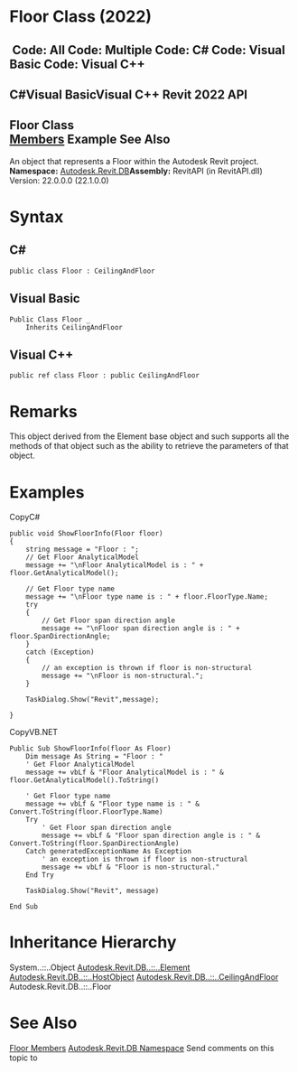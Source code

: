 # Floor Class (2022)

﻿
 Code: All Code: Multiple Code: C# Code: Visual Basic Code: Visual C++   
---  
C#Visual BasicVisual C++
Revit 2022 API  
---  
Floor Class  
[Members](e9b712bd-f34a-2d61-66dc-1d2e2286fe36.md "Floor Members") Example See Also  
---  
An object that represents a Floor within the Autodesk Revit project. 
**Namespace:** [Autodesk.Revit.DB](87546ba7-461b-c646-cbb1-2cb8f5bff8b2.md "Autodesk.Revit.DB Namespace")**Assembly:** RevitAPI (in RevitAPI.dll) Version: 22.0.0.0 (22.1.0.0)
# Syntax
C#  
---  
```text
public class Floor : CeilingAndFloor
```
  
Visual Basic  
---  
```text
Public Class Floor _
	Inherits CeilingAndFloor
```
  
Visual C++  
---  
```text
public ref class Floor : public CeilingAndFloor
```
  
# Remarks
This object derived from the Element base object and such supports all the methods of that object such as the ability to retrieve the parameters of that object. 
# Examples
CopyC#
```text
public void ShowFloorInfo(Floor floor)
{
    string message = "Floor : ";
    // Get Floor AnalyticalModel
    message += "\nFloor AnalyticalModel is : " + floor.GetAnalyticalModel();

    // Get Floor type name
    message += "\nFloor type name is : " + floor.FloorType.Name;
    try
    {
        // Get Floor span direction angle
        message += "\nFloor span direction angle is : " + floor.SpanDirectionAngle;
    }
    catch (Exception)
    {
        // an exception is thrown if floor is non-structural
        message += "\nFloor is non-structural.";
    }

    TaskDialog.Show("Revit",message);

}
```

CopyVB.NET
```text
Public Sub ShowFloorInfo(floor As Floor)
    Dim message As String = "Floor : "
    ' Get Floor AnalyticalModel
    message += vbLf & "Floor AnalyticalModel is : " & floor.GetAnalyticalModel().ToString()

    ' Get Floor type name
    message += vbLf & "Floor type name is : " & Convert.ToString(floor.FloorType.Name)
    Try
        ' Get Floor span direction angle
        message += vbLf & "Floor span direction angle is : " & Convert.ToString(floor.SpanDirectionAngle)
    Catch generatedExceptionName As Exception
        ' an exception is thrown if floor is non-structural
        message += vbLf & "Floor is non-structural."
    End Try

    TaskDialog.Show("Revit", message)

End Sub
```

# Inheritance Hierarchy
System..::..Object [Autodesk.Revit.DB..::..Element](eb16114f-69ea-f4de-0d0d-f7388b105a16.md "Element Class") [Autodesk.Revit.DB..::..HostObject](56a32e0b-df65-a6ba-40bd-8f50a1f31dcd.md "HostObject Class") [Autodesk.Revit.DB..::..CeilingAndFloor](2132815c-5748-a477-a626-fc29139d3518.md "CeilingAndFloor Class") Autodesk.Revit.DB..::..Floor
# See Also
[Floor Members](e9b712bd-f34a-2d61-66dc-1d2e2286fe36.md "Floor Members")
[Autodesk.Revit.DB Namespace](87546ba7-461b-c646-cbb1-2cb8f5bff8b2.md "Autodesk.Revit.DB Namespace")
Send comments on this topic to 